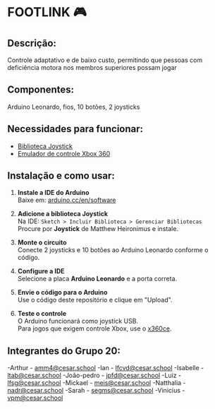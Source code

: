 # FOOTLINK 🎮

## Descrição:

Controle adaptativo e de baixo custo,  permitindo que pessoas com deficiência motora nos membros superiores possam jogar

## Componentes:

Arduino Leonardo, fios, 10 botões, 2 joysticks 

## Necessidades para funcionar:

- [Biblioteca Joystick](https://github.com/MHeironimus/ArduinoJoystickLibrary)
- [Emulador de controle Xbox 360](https://www.x360ce.com)

## Instalação e como usar:

1. **Instale a IDE do Arduino**  
   Baixe em: [arduino.cc/en/software](https://www.arduino.cc/en/software)

2. **Adicione a biblioteca Joystick**  
   Na IDE: `Sketch > Incluir Biblioteca > Gerenciar Bibliotecas`  
   Procure por **Joystick** de Matthew Heironimus e instale.

3. **Monte o circuito**  
   Conecte 2 joysticks e 10 botões ao Arduino Leonardo conforme o código.

4. **Configure a IDE**  
   Selecione a placa **Arduino Leonardo** e a porta correta.

5. **Envie o código para o Arduino**  
   Use o código deste repositório e clique em "Upload".

6. **Teste o controle**  
   O Arduino funcionará como joystick USB.  
   Para jogos que exigem controle Xbox, use o [x360ce](https://www.x360ce.com).

## Integrantes do Grupo 20:

-Arthur - amm4@cesar.school
-Ian - lfcvd@cesar.school
-Isabelle - ltab@cesar.school
-João-pedro - jpfd@cesar.school
-Luiz - lfsg@cesar.school
-Mickael - meis@cesar.school
-Natthalia - nadr@cesar.school
-Sarah - segms@cesar.school
-Vinicius - vpm@cesar.school
